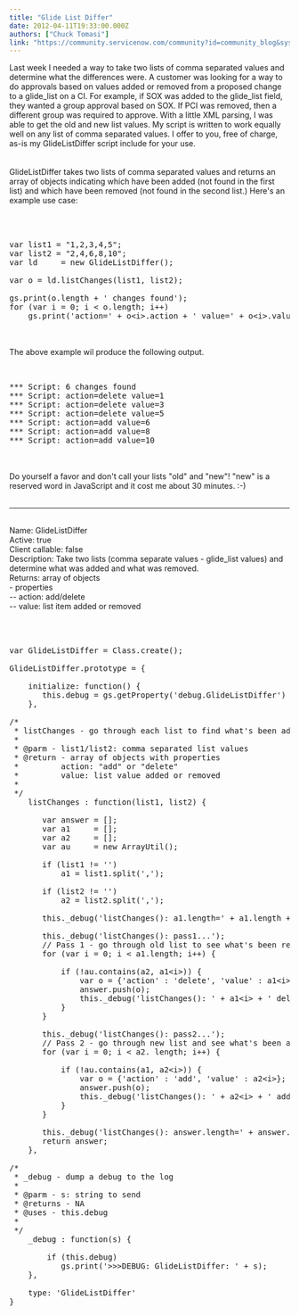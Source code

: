 ```yaml
---
title: "Glide List Differ"
date: 2012-04-11T19:33:00.000Z
authors: ["Chuck Tomasi"]
link: "https://community.servicenow.com/community?id=community_blog&sys_id=a7cce265dbd0dbc01dcaf3231f96195a"
---
```

<p>Last week I needed a way to take two lists of comma separated values and determine what the differences were. A customer was looking for a way to do approvals based on values added or removed from a proposed change to a glide_list on a CI. For example, if SOX was added to the glide_list field, they wanted a group approval based on SOX. If PCI was removed, then a different group was required to approve. With a little XML parsing, I was able to get the old and new list values. My script is written to work equally well on any list of comma separated values. I offer to you, free of charge, as-is my GlideListDiffer script include for your use.<br /><!--break--><br /><br />GlideListDiffer takes two lists of comma separated values and returns an array of objects indicating which have been added (not found in the first list) and which have been removed (not found in the second list.) Here's an example use case:<br /><br /><pre __default_attr="plain" __jive_macro_name="code" class="jive_text_macro jive_macro_code"><br /><br />var list1 = "1,2,3,4,5";<br />var list2 = "2,4,6,8,10";<br />var ld     = new GlideListDiffer();<br /><br />var o = ld.listChanges(list1, list2);<br /><br />gs.print(o.length + ' changes found');<br />for (var i = 0; i &lt; o.length; i++)<br />    gs.print('action=' + o&lt;i&gt;.action + ' value=' + o&lt;i&gt;.value);<br /></pre><br /><br />The above example wil produce the following output.<br /><pre __default_attr="plain" __jive_macro_name="code" class="jive_text_macro jive_macro_code"><br /><br />*** Script: 6 changes found<br />*** Script: action=delete value=1<br />*** Script: action=delete value=3<br />*** Script: action=delete value=5<br />*** Script: action=add value=6<br />*** Script: action=add value=8<br />*** Script: action=add value=10<br /></pre><br /><br />Do yourself a favor and don't call your lists "old" and "new"! "new" is a reserved word in JavaScript and it cost me about 30 minutes. :-)<br /><br /><hr /><br />Name: GlideListDiffer<br />Active: true<br />Client callable: false<br />Description: Take two lists (comma separate values - glide_list values) and determine what was added and what was removed.<br />Returns: array of objects<br />- properties<br />-- action: add/delete<br />-- value: list item added or removed<br /><br /><pre __default_attr="plain" __jive_macro_name="code" class="jive_text_macro jive_macro_code"><br /><br />var GlideListDiffer = Class.create();<br /><br />GlideListDiffer.prototype = {<br /><br />    initialize: function() {<br />       this.debug = gs.getProperty('debug.GlideListDiffer') == 'true';<br />    },<br /><br />/*<br /> * listChanges - go through each list to find what's been added/delete<br /> *<br /> * @parm - list1/list2: comma separated list values<br /> * @return - array of objects with properties<br /> *         action: "add" or "delete"<br /> *         value: list value added or removed<br /> *<br /> */<br />    listChanges : function(list1, list2) {<br /><br />       var answer = [];<br />       var a1     = [];<br />       var a2     = [];<br />       var au     = new ArrayUtil();<br /><br />       if (list1 != '')<br />           a1 = list1.split(',');<br /><br />       if (list2 != '')<br />           a2 = list2.split(',');<br /><br />       this._debug('listChanges(): a1.length=' + a1.length + ' a2.length=' + a2.length);<br /><br />       this._debug('listChanges(): pass1...');<br />       // Pass 1 - go through old list to see what's been removed<br />       for (var i = 0; i &lt; a1.length; i++) {<br /><br />           if (!au.contains(a2, a1&lt;i&gt;)) {<br />               var o = {'action' : 'delete', 'value' : a1&lt;i&gt;};<br />               answer.push(o);<br />               this._debug('listChanges(): ' + a1&lt;i&gt; + ' deleted');<br />           }<br />       }<br /><br />       this._debug('listChanges(): pass2...');<br />       // Pass 2 - go through new list and see what's been added<br />       for (var i = 0; i &lt; a2. length; i++) {<br /><br />           if (!au.contains(a1, a2&lt;i&gt;)) {<br />               var o = {'action' : 'add', 'value' : a2&lt;i&gt;};<br />               answer.push(o);<br />               this._debug('listChanges(): ' + a2&lt;i&gt; + ' added');<br />           }<br />       }<br /><br />       this._debug('listChanges(): answer.length=' + answer.length);<br />       return answer;<br />    },<br /><br />/*<br /> * _debug - dump a debug to the log<br /> *<br /> * @parm - s: string to send<br /> * @returns - NA<br /> * @uses - this.debug<br /> *<br /> */<br />    _debug : function(s) {<br /><br />        if (this.debug)<br />           gs.print('&gt;&gt;&gt;DEBUG: GlideListDiffer: ' + s);<br />    },<br /><br />    type: 'GlideListDiffer'<br />}<br /></pre></p>